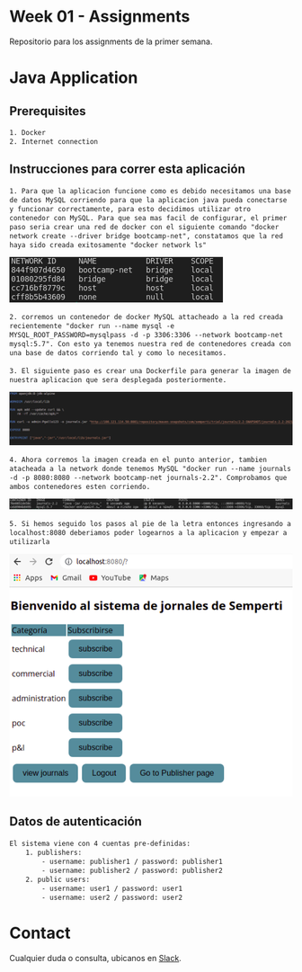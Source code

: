 # Week 01 - Assignments
Repositorio para los assignments de la primer semana.

# Java Application

## Prerequisites

	1. Docker
	2. Internet connection
	
	
## Instrucciones para correr esta aplicación

	1. Para que la aplicacion funcione como es debido necesitamos una base de datos MySQL corriendo para que la aplicacion java pueda conectarse y funcionar correctamente, para esto decidimos utilizar otro contenedor con MySQL. Para que sea mas facil de configurar, el primer paso seria crear una red de docker con el siguiente comando "docker network create --driver bridge bootcamp-net", constatamos que la red haya sido creada exitosamente "docker network ls"
![screenshot1](./screens/networks.png)

	
	2. corremos un contenedor de docker MySQL attacheado a la red creada recientemente "docker run --name mysql -e MYSQL_ROOT_PASSWORD=mysqlpass -d -p 3306:3306 --network bootcamp-net mysql:5.7". Con esto ya tenemos nuestra red de contenedores creada con una base de datos corriendo tal y como lo necesitamos. 
	
	3. El siguiente paso es crear una Dockerfile para generar la imagen de nuestra aplicacion que sera desplegada posteriormente.
![screenshot2](./screens/dockerfile.png)

	
	4. Ahora corremos la imagen creada en el punto anterior, tambien atacheada a la network donde tenemos MySQL "docker run --name journals -d -p 8080:8080 --network bootcamp-net journals-2.2". Comprobamos que ambos contenedores esten corriendo.
![screenshot3](./screens/containers.png)

	
	5. Si hemos seguido los pasos al pie de la letra entonces ingresando a localhost:8080 deberiamos poder logearnos a la aplicacion y empezar a utilizarla
![screenshot4](./screens/localhost.png)
	
## Datos de autenticación

	El sistema viene con 4 cuentas pre-definidas:
		1. publishers:
			- username: publisher1 / password: publisher1
			- username: publisher2 / password: publisher2
		2. public users:
			- username: user1 / password: user1
			- username: user2 / password: user2
            
# Contact

Cualquier duda o consulta, ubicanos en [Slack](https://semperti.slack.com).

